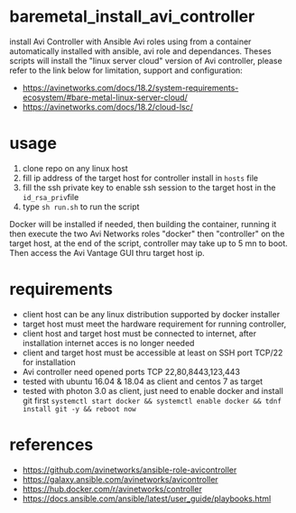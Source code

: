 # baremetal_install_avi_controller
install Avi Controller with Ansible Avi roles using from a container automatically installed with ansible, avi role and dependances.
Theses scripts will install the "linux server cloud" version of Avi controller, please refer to the link below for limitation, support and configuration: 
- https://avinetworks.com/docs/18.2/system-requirements-ecosystem/#bare-metal-linux-server-cloud/
- https://avinetworks.com/docs/18.2/cloud-lsc/

# usage
1. clone repo on any linux host
2. fill ip address of the target host for controller install in `hosts` file
3. fill the ssh private key to enable ssh session to the target host in the `id_rsa_priv`file 
2. type `sh run.sh` to run the script

Docker will be installed if needed, then building the container, running it then execute the two Avi Networks roles "docker" then "controller" on the target host, at the end of the script, controller may take up to 5 mn to boot. Then access the Avi Vantage GUI thru target host ip.

# requirements
- client host can be any linux distribution supported by docker installer
- target host must meet the hardware requirement for running controller,
- client host and target host must be connected to internet, after installation internet acces is no longer needed
- client and target host must be accessible at least on SSH port TCP/22 for installation
- Avi controller need opened ports TCP 22,80,8443,123,443
- tested with ubuntu 16.04 & 18.04 as client and centos 7 as target
- tested with photon 3.0 as client, just need to enable docker and install git first `systemctl start docker && systemctl enable docker && tdnf install git -y && reboot now` 

# references
- https://github.com/avinetworks/ansible-role-avicontroller
- https://galaxy.ansible.com/avinetworks/avicontroller
- https://hub.docker.com/r/avinetworks/controller
- https://docs.ansible.com/ansible/latest/user_guide/playbooks.html
